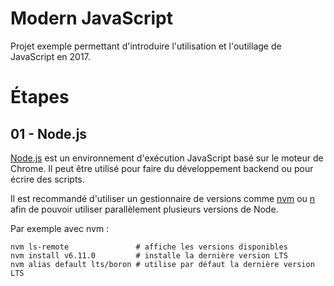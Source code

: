# Modern JavaScript

Projet exemple permettant d'introduire l'utilisation et l'outillage de JavaScript en 2017.

# Étapes

## 01 - Node.js

[Node.js](https://nodejs.org) est un environnement d'exécution JavaScript basé sur le moteur de Chrome. Il peut être utilisé pour faire du développement backend ou pour écrire des scripts.

Il est recommandé d'utiliser un gestionnaire de versions comme [nvm](https://github.com/creationix/nvm) ou [n](https://github.com/tj/n) afin de pouvoir utiliser parallèlement plusieurs versions de Node.

Par exemple avec nvm :

    nvm ls-remote               # affiche les versions disponibles
    nvm install v6.11.0         # installe la dernière version LTS
    nvm alias default lts/boron # utilise par défaut la dernière version LTS
